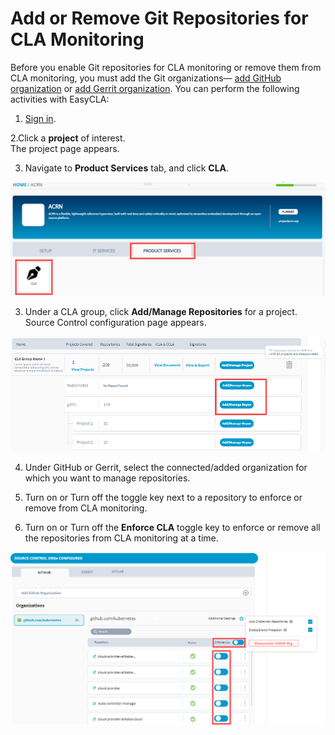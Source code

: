 # Add or Remove Git Repositories for CLA Monitoring

Before you enable Git repositories for CLA monitoring or remove them from CLA monitoring, you must add the Git organizations— [add GitHub organization](./#add-github-organization) or [add Gerrit organization](./#add-gerrit-organization). You can perform the following activities with EasyCLA:

1. [Sign in](../sign-in-to-project-console.md).

2.Click a **project** of interest.  
The project page appears.

3. Navigate to **Product Services** tab, and click **CLA**.

![](../../../../.gitbook/assets/cla-product-services.png)

3. Under a CLA group, click **Add/Manage Repositories** for a project.  
Source Control configuration page appears.

![Add and Manage Repositories](../../../../.gitbook/assets/add-manage-repositories.png)

4. Under GitHub or Gerrit, select the connected/added organization for which you want to manage repositories.

5. Turn on or Turn off the toggle key next to a repository to enforce or remove from CLA monitoring.

6. Turn on or Turn off the **Enforce CLA** toggle key to enforce or remove all the repositories from CLA monitoring at a time. 

![](../../../../.gitbook/assets/add-or-remove-repositories.png)

